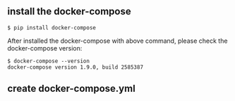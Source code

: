 ## install the docker-compose
```shell
$ pip install docker-compose
```
After installed the docker-compose with above command, please check the docker-compose version:
```shell
$ docker-compose --version
docker-compose version 1.9.0, build 2585387
```
## create docker-compose.yml

